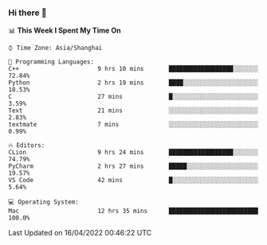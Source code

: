 ### Hi there 👋


<!--START_SECTION:waka-->
📊 **This Week I Spent My Time On** 

```text
⌚︎ Time Zone: Asia/Shanghai

💬 Programming Languages: 
C++                      9 hrs 10 mins       ██████████████████░░░░░░░   72.84% 
Python                   2 hrs 19 mins       ████░░░░░░░░░░░░░░░░░░░░░   18.53% 
C                        27 mins             █░░░░░░░░░░░░░░░░░░░░░░░░   3.59% 
Text                     21 mins             ░░░░░░░░░░░░░░░░░░░░░░░░░   2.83% 
textmate                 7 mins              ░░░░░░░░░░░░░░░░░░░░░░░░░   0.99%

🔥 Editors: 
CLion                    9 hrs 24 mins       ██████████████████░░░░░░░   74.79% 
PyCharm                  2 hrs 27 mins       █████░░░░░░░░░░░░░░░░░░░░   19.57% 
VS Code                  42 mins             █░░░░░░░░░░░░░░░░░░░░░░░░   5.64%

💻 Operating System: 
Mac                      12 hrs 35 mins      █████████████████████████   100.0%

```


 Last Updated on 16/04/2022 00:46:22 UTC
<!--END_SECTION:waka-->

<!--
**SillyPasty/SillyPasty** is a ✨ _special_ ✨ repository because its `README.md` (this file) appears on your GitHub profile.

Here are some ideas to get you started:

- 🔭 I’m currently working on ...
- 🌱 I’m currently learning ...
- 👯 I’m looking to collaborate on ...
- 🤔 I’m looking for help with ...
- 💬 Ask me about ...
- 📫 How to reach me: ...
- 😄 Pronouns: ...
- ⚡ Fun fact: ...
-->


